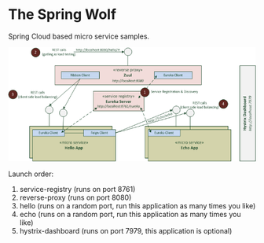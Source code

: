 The Spring Wolf
===============

Spring Cloud based micro service samples.

![Overview](/overview.png "Overview")

Launch order:

1. service-registry (runs on port 8761)
2. reverse-proxy (runs on port 8080)
3. hello (runs on a random port, run this application as many times you like)
4. echo (runs on a random port, run this application as many times you like)
5. hystrix-dashboard (runs on port 7979, this application is optional)
